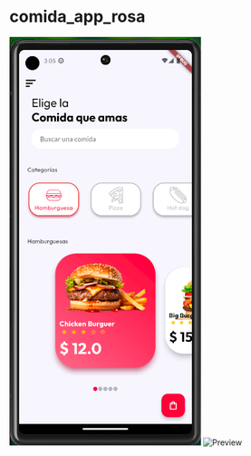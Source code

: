 # comida_app_rosa
 
![My Image](preview.png)
![Preview](https://github.com/byronsmb/comida_app_rosa/assets/139835923/7028171f-2f8e-4456-a61a-4be79adc6136)
